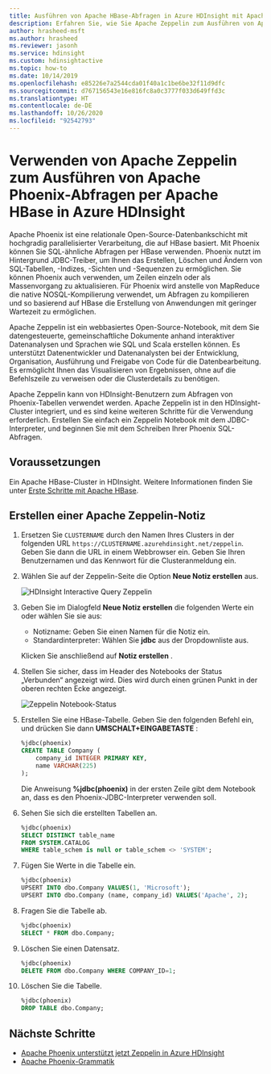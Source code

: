 ```yaml
---
title: Ausführen von Apache HBase-Abfragen in Azure HDInsight mit Apache Phoenix
description: Erfahren Sie, wie Sie Apache Zeppelin zum Ausführen von Apache HBase-Abfragen mit Phoenix verwenden.
author: hrasheed-msft
ms.author: hrasheed
ms.reviewer: jasonh
ms.service: hdinsight
ms.custom: hdinsightactive
ms.topic: how-to
ms.date: 10/14/2019
ms.openlocfilehash: e85226e7a2544cda01f40a1c1be6be32f11d9dfc
ms.sourcegitcommit: d767156543e16e816fc8a0c3777f033d649ffd3c
ms.translationtype: HT
ms.contentlocale: de-DE
ms.lasthandoff: 10/26/2020
ms.locfileid: "92542793"
---
```

# <a name="use-apache-zeppelin-to-run-apache-phoenix-queries-over-apache-hbase-in-azure-hdinsight"></a>Verwenden von Apache Zeppelin zum Ausführen von Apache Phoenix-Abfragen per Apache HBase in Azure HDInsight

Apache Phoenix ist eine relationale Open-Source-Datenbankschicht mit hochgradig parallelisierter Verarbeitung, die auf HBase basiert. Mit Phoenix können Sie SQL-ähnliche Abfragen per HBase verwenden. Phoenix nutzt im Hintergrund JDBC-Treiber, um Ihnen das Erstellen, Löschen und Ändern von SQL-Tabellen, -Indizes, -Sichten und -Sequenzen zu ermöglichen.  Sie können Phoenix auch verwenden, um Zeilen einzeln oder als Massenvorgang zu aktualisieren. Für Phoenix wird anstelle von MapReduce die native NOSQL-Kompilierung verwendet, um Abfragen zu kompilieren und so basierend auf HBase die Erstellung von Anwendungen mit geringer Wartezeit zu ermöglichen.

Apache Zeppelin ist ein webbasiertes Open-Source-Notebook, mit dem Sie datengesteuerte, gemeinschaftliche Dokumente anhand interaktiver Datenanalysen und Sprachen wie SQL und Scala erstellen können. Es unterstützt Datenentwickler und Datenanalysten bei der Entwicklung, Organisation, Ausführung und Freigabe von Code für die Datenbearbeitung. Es ermöglicht Ihnen das Visualisieren von Ergebnissen, ohne auf die Befehlszeile zu verweisen oder die Clusterdetails zu benötigen.

Apache Zeppelin kann von HDInsight-Benutzern zum Abfragen von Phoenix-Tabellen verwendet werden. Apache Zeppelin ist in den HDInsight-Cluster integriert, und es sind keine weiteren Schritte für die Verwendung erforderlich. Erstellen Sie einfach ein Zeppelin Notebook mit dem JDBC-Interpreter, und beginnen Sie mit dem Schreiben Ihrer Phoenix SQL-Abfragen.

## <a name="prerequisites"></a>Voraussetzungen

Ein Apache HBase-Cluster in HDInsight. Weitere Informationen finden Sie unter [Erste Schritte mit Apache HBase](./apache-hbase-tutorial-get-started-linux.md).

## <a name="create-an-apache-zeppelin-note"></a>Erstellen einer Apache Zeppelin-Notiz

1. Ersetzen Sie `CLUSTERNAME` durch den Namen Ihres Clusters in der folgenden URL `https://CLUSTERNAME.azurehdinsight.net/zeppelin`. Geben Sie dann die URL in einem Webbrowser ein. Geben Sie Ihren Benutzernamen und das Kennwort für die Clusteranmeldung ein.

1. Wählen Sie auf der Zeppelin-Seite die Option **Neue Notiz erstellen** aus.

    ![HDInsight Interactive Query Zeppelin](./media/apache-hbase-phoenix-zeppelin/hbase-zeppelin-create-note.png)

1. Geben Sie im Dialogfeld **Neue Notiz erstellen** die folgenden Werte ein oder wählen Sie sie aus:

    - Notizname: Geben Sie einen Namen für die Notiz ein.
    - Standardinterpreter: Wählen Sie **jdbc** aus der Dropdownliste aus.

    Klicken Sie anschließend auf **Notiz erstellen** .

1. Stellen Sie sicher, dass im Header des Notebooks der Status „Verbunden“ angezeigt wird. Dies wird durch einen grünen Punkt in der oberen rechten Ecke angezeigt.

    ![Zeppelin Notebook-Status](./media/apache-hbase-phoenix-zeppelin/hbase-zeppelin-connected.png "Zeppelin Notebook-Status")

1. Erstellen Sie eine HBase-Tabelle. Geben Sie den folgenden Befehl ein, und drücken Sie dann **UMSCHALT+EINGABETASTE** :

    ```sql
    %jdbc(phoenix)
    CREATE TABLE Company (
        company_id INTEGER PRIMARY KEY,
        name VARCHAR(225)
    );
    ```

    Die Anweisung **%jdbc(phoenix)** in der ersten Zeile gibt dem Notebook an, dass es den Phoenix-JDBC-Interpreter verwenden soll.

1. Sehen Sie sich die erstellten Tabellen an.

    ```sql
    %jdbc(phoenix)
    SELECT DISTINCT table_name
    FROM SYSTEM.CATALOG
    WHERE table_schem is null or table_schem <> 'SYSTEM';
    ```

1. Fügen Sie Werte in die Tabelle ein.

    ```sql
    %jdbc(phoenix)
    UPSERT INTO dbo.Company VALUES(1, 'Microsoft');
    UPSERT INTO dbo.Company (name, company_id) VALUES('Apache', 2);
    ```

1. Fragen Sie die Tabelle ab.

    ```sql
    %jdbc(phoenix)
    SELECT * FROM dbo.Company;
    ```

1. Löschen Sie einen Datensatz.

    ```sql
    %jdbc(phoenix)
    DELETE FROM dbo.Company WHERE COMPANY_ID=1;
    ```

1. Löschen Sie die Tabelle.

    ```sql
    %jdbc(phoenix)
    DROP TABLE dbo.Company;
    ```

## <a name="next-steps"></a>Nächste Schritte

- [Apache Phoenix unterstützt jetzt Zeppelin in Azure HDInsight](/archive/blogs/ashish/apache-phoenix-now-supports-zeppelin-in-azure-hdinsight)
- [Apache Phoenix-Grammatik](https://phoenix.apache.org/language/index.html)